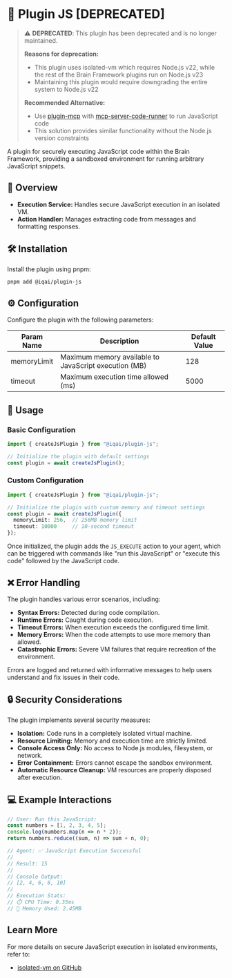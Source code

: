 # 🔄 Plugin JS [DEPRECATED]

> ⚠️ **DEPRECATED**: This plugin has been deprecated and is no longer maintained.
>
> **Reasons for deprecation:**
>
> - This plugin uses isolated-vm which requires Node.js v22, while the rest of the Brain Framework plugins run on Node.js v23
> - Maintaining this plugin would require downgrading the entire system to Node.js v22
>
> **Recommended Alternative:**
>
> - Use [plugin-mcp](../plugin-mcp) with [mcp-server-code-runner](https://github.com/formulahendry/mcp-server-code-runner) to run JavaScript code
> - This solution provides similar functionality without the Node.js version constraints

A plugin for securely executing JavaScript code within the Brain Framework, providing a sandboxed environment for running arbitrary JavaScript snippets.

## 📌 Overview

- **Execution Service:** Handles secure JavaScript execution in an isolated VM.
- **Action Handler:** Manages extracting code from messages and formatting responses.

## 🛠 Installation

Install the plugin using pnpm:

```bash
pnpm add @iqai/plugin-js
```

## ⚙ Configuration

Configure the plugin with the following parameters:

| Param Name   | Description                                             | Default Value |
| ------------ | ------------------------------------------------------- | ------------- |
| memoryLimit  | Maximum memory available to JavaScript execution (MB) | 128           |
| timeout      | Maximum execution time allowed (ms)                   | 5000          |

## 🚀 Usage

### Basic Configuration

```typescript
import { createJsPlugin } from "@iqai/plugin-js";

// Initialize the plugin with default settings
const plugin = await createJsPlugin();
```

### Custom Configuration

```typescript
import { createJsPlugin } from "@iqai/plugin-js";

// Initialize the plugin with custom memory and timeout settings
const plugin = await createJsPlugin({
  memoryLimit: 256,  // 256MB memory limit
  timeout: 10000     // 10-second timeout
});
```

Once initialized, the plugin adds the `JS_EXECUTE` action to your agent, which can be triggered with commands like "run this JavaScript" or "execute this code" followed by the JavaScript code.

## ❌ Error Handling

The plugin handles various error scenarios, including:

- **Syntax Errors:** Detected during code compilation.
- **Runtime Errors:** Caught during code execution.
- **Timeout Errors:** When execution exceeds the configured time limit.
- **Memory Errors:** When the code attempts to use more memory than allowed.
- **Catastrophic Errors:** Severe VM failures that require recreation of the environment.

Errors are logged and returned with informative messages to help users understand and fix issues in their code.

## 🔒 Security Considerations

The plugin implements several security measures:

- **Isolation:** Code runs in a completely isolated virtual machine.
- **Resource Limiting:** Memory and execution time are strictly limited.
- **Console Access Only:** No access to Node.js modules, filesystem, or network.
- **Error Containment:** Errors cannot escape the sandbox environment.
- **Automatic Resource Cleanup:** VM resources are properly disposed after execution.

## 💻 Example Interactions

```javascript
// User: Run this JavaScript:
const numbers = [1, 2, 3, 4, 5];
console.log(numbers.map(n => n * 2));
return numbers.reduce((sum, n) => sum + n, 0);

// Agent: ✅ JavaScript Execution Successful
//
// Result: 15
//
// Console Output:
// [2, 4, 6, 8, 10]
//
// Execution Stats:
// ⏱️ CPU Time: 0.35ms
// 🧠 Memory Used: 2.45MB
```

## Learn More

For more details on secure JavaScript execution in isolated environments, refer to:

- [isolated-vm on GitHub](https://github.com/laverdet/isolated-vm)
